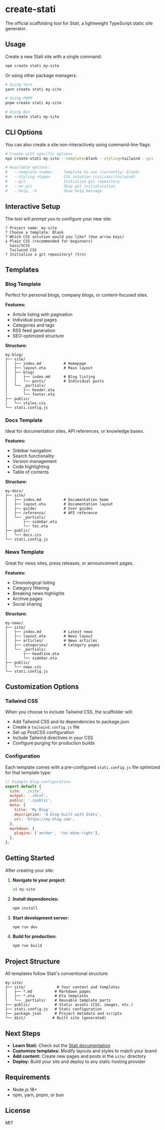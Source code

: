 # create-stati

The official scaffolding tool for Stati, a lightweight TypeScript static site generator.

## Usage

Create a new Stati site with a single command:

```bash
npm create stati my-site
```

Or using other package managers:

```bash
# Using Yarn
yarn create stati my-site

# Using PNPM
pnpm create stati my-site

# Using Bun
bun create stati my-site
```

## CLI Options

You can also create a site non-interactively using command-line flags:

```bash
# Create with specific options
npx create-stati my-site --template=blank --styling=tailwind --git

# Available options:
#   --template <name>     Template to use (currently: blank)
#   --styling <type>      CSS solution (css|sass|tailwind)
#   --git                 Initialize git repository
#   --no-git              Skip git initialization
#   --help, -h            Show help message
```

## Interactive Setup

The tool will prompt you to configure your new site:

```
? Project name: my-site
? Choose a template: Blank
? Which CSS solution would you like? (Use arrow keys)
❯ Plain CSS (recommended for beginners)
  Sass/SCSS
  Tailwind CSS
? Initialize a git repository? (Y/n)
```

## Templates

### Blog Template

Perfect for personal blogs, company blogs, or content-focused sites.

**Features:**

- Article listing with pagination
- Individual post pages
- Categories and tags
- RSS feed generation
- SEO-optimized structure

**Structure:**

```
my-blog/
├── site/
│   ├── index.md          # Homepage
│   ├── layout.eta        # Main layout
│   ├── blog/
│   │   ├── index.md      # Blog listing
│   │   └── posts/        # Individual posts
│   └── _partials/
│       ├── header.eta
│       └── footer.eta
├── public/
│   └── styles.css
└── stati.config.js
```

### Docs Template

Ideal for documentation sites, API references, or knowledge bases.

**Features:**

- Sidebar navigation
- Search functionality
- Version management
- Code highlighting
- Table of contents

**Structure:**

```
my-docs/
├── site/
│   ├── index.md          # Documentation home
│   ├── layout.eta        # Documentation layout
│   ├── guide/            # User guides
│   ├── reference/        # API reference
│   └── _partials/
│       ├── sidebar.eta
│       └── toc.eta
├── public/
│   └── docs.css
└── stati.config.js
```

### News Template

Great for news sites, press releases, or announcement pages.

**Features:**

- Chronological listing
- Category filtering
- Breaking news highlights
- Archive pages
- Social sharing

**Structure:**

```
my-news/
├── site/
│   ├── index.md          # Latest news
│   ├── layout.eta        # News layout
│   ├── articles/         # News articles
│   ├── categories/       # Category pages
│   └── _partials/
│       ├── headline.eta
│       └── sidebar.eta
├── public/
│   └── news.css
└── stati.config.js
```

## Customization Options

### Tailwind CSS

When you choose to include Tailwind CSS, the scaffolder will:

- Add Tailwind CSS and its dependencies to package.json
- Create a `tailwind.config.js` file
- Set up PostCSS configuration
- Include Tailwind directives in your CSS
- Configure purging for production builds

### Configuration

Each template comes with a pre-configured `stati.config.js` file optimized for that template type:

```javascript
// Example blog configuration
export default {
  site: './site',
  output: './dist',
  public: './public',
  meta: {
    title: 'My Blog',
    description: 'A blog built with Stati',
    url: 'https://my-blog.com',
  },
  markdown: {
    plugins: ['anchor', 'toc-done-right'],
  },
};
```

## Getting Started

After creating your site:

1. **Navigate to your project:**

   ```bash
   cd my-site
   ```

2. **Install dependencies:**

   ```bash
   npm install
   ```

3. **Start development server:**

   ```bash
   npm run dev
   ```

4. **Build for production:**
   ```bash
   npm run build
   ```

## Project Structure

All templates follow Stati's conventional structure:

```
my-site/
├── site/              # Your content and templates
│   ├── *.md          # Markdown pages
│   ├── *.eta         # Eta templates
│   └── _partials/    # Reusable template parts
├── public/           # Static assets (CSS, images, etc.)
├── stati.config.js   # Stati configuration
├── package.json      # Project metadata and scripts
└── dist/            # Built site (generated)
```

## Next Steps

- **Learn Stati:** Check out the [Stati documentation](https://github.com/ianchak/stati)
- **Customize templates:** Modify layouts and styles to match your brand
- **Add content:** Create new pages and posts in the `site/` directory
- **Deploy:** Build your site and deploy to any static hosting provider

## Requirements

- Node.js 18+
- npm, yarn, pnpm, or bun

## License

MIT
